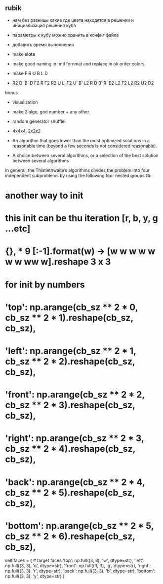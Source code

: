 ## rubik

* нам без разницы какие где цвета находятся в решении и инициализация решения куба
* параметры к кубу можно хранить в конфиг файле
* добавить время выполнения
* make __slots__
* make good naming in .mtl fornmat and replace in ok order colors


* make F R U B L D
* R2 D’ B’ D F2 R F2 R2 U L’ F2 U’ B’ L2 R D B’ R’ B2 L2 F2 L2 R2 U2 D2


bonus
* visualization
* make 2 algo, god number + any other
* random generator shuffle
* 4x4x4, 2x2x2

* An algorithm that goes lower than the most optimized solutions in a reasonable
time (beyond a few seconds is not considered reasonable).
* A choice between several algorithms, or a selection of the best solution between
several algorithms


In general, the Thistlethwaite’s algorithms divides the problem into four
independent subproblems by using the following four nested groups Gi:

# another way to init
# this init can be thu iteration [r, b, y, g ...etc]
# {}, * 9 [:-1].format(w) -> [w w w w w w w ww w].reshape 3 x 3

# for init by numbers
# 'top': np.arange(cb_sz ** 2 * 0, cb_sz ** 2 * 1).reshape(cb_sz, cb_sz),
# 'left': np.arange(cb_sz ** 2 * 1, cb_sz ** 2 * 2).reshape(cb_sz, cb_sz),
# 'front': np.arange(cb_sz ** 2 * 2, cb_sz ** 2 * 3).reshape(cb_sz, cb_sz),
# 'right': np.arange(cb_sz ** 2 * 3, cb_sz ** 2 * 4).reshape(cb_sz, cb_sz),
# 'back': np.arange(cb_sz ** 2 * 4, cb_sz ** 2 * 5).reshape(cb_sz, cb_sz),
# 'bottom': np.arange(cb_sz ** 2 * 5, cb_sz ** 2 * 6).reshape(cb_sz, cb_sz),


self.faces = {   # target faces
            'top': np.full((3, 3), 'w', dtype=str), 'left': np.full((3, 3), 'o', dtype=str),
            'front': np.full((3, 3), 'g', dtype=str), 'right': np.full((3, 3), 'r', dtype=str),
            'back': np.full((3, 3), 'b', dtype=str), 'bottom': np.full((3, 3), 'y', dtype=str)
        }